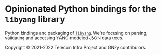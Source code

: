 # Opinionated Python bindings for the `libyang` library

Python bindings and packaging of [`libyang`](https://github.com/CESNET/libyang).
We're focusing on parsing, validating and accessing YANG-modeled JSON data trees.

Copyright © 2021-2022 Telecom Infra Project and GNPy contributors.
